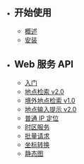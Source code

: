 - ## 开始使用

    - [概述](/docs/{{version}}/overview)
    - [安装](/docs/{{version}}/installation)

- ## Web 服务 API

    - [入门](/docs/{{version}}/web-api/index)
    - [地点检索 v2.0](/docs/{{version}}/web-api/place-search)
    - [境外地点检索 v1.0](/docs/{{version}}/web-api/abroad-place-search)
    - [地点输入提示 v2.0](/docs/{{version}}/web-api/place-suggest)
    - [普通 IP 定位](/docs/{{version}}/web-api/ip-locate)
    - [时区服务](/docs/{{version}}/web-api/timezone)
    - [批量请求](/docs/{{version}}/web-api/batch-request)
    - [坐标转换](/docs/{{version}}/web-api/coords-convert)
    - [静态图](/docs/{{version}}/web-api/static-map)
